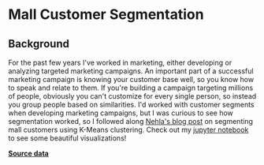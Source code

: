 # Mall Customer Segmentation

## Background
For the past few years I've worked in marketing, either developing or analyzing targeted marketing campaigns. An important part of a successful marketing campaign is knowing your customer base well, so you know how to speak and relate to them. If you're building a campaign targeting millions of people, obviously you can't customize for every single person, so instead you group people based on similarities. I'd worked with customer segments when developing marketing campaigns, but I was curious to see how segmentation worked, so I followed along [Nehla's blog post](https://medium.com/nerd-for-tech/customer-segmentation-using-python-e56c2b1a4c73) on segmenting mall customers using K-Means clustering. Check out my [jupyter notebook](https://github.com/JenKlein/mall_customer-segmentation/blob/main/Customer_segmentation.ipynb) to see some beautiful visualizations!

**[Source data](https://www.kaggle.com/datasets/vjchoudhary7/customer-segmentation-tutorial-in-python)**
